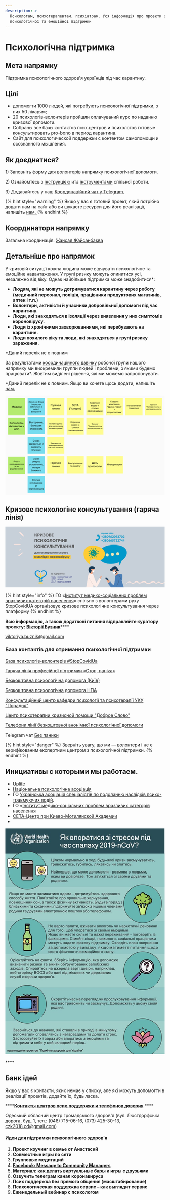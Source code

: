 ```yaml
---
description: >-
  Психологам, психотерапевтам, психіатрам. Уся інформація про проекти з
  психологічної та емоційної підтримки
---
```


# Психологічна підтримка

## Мета напрямку

Підтримка психологічного здоров'я українців під час карантину.

## Цілі

* допомогти 1000 людей, які потребують психологічної підтримки, з них 50 лікарям; 
* 20 психологів-волонтерів пройшли оплачуваний курс по наданню кризової допомоги.
* Собраны все базы контактов псих.центров и психологов готовые консультировать pro-bono в период карантина. 
* Сайт для психологической поддержки с контентом самопомощи и осознанного мышления. 

## Як доєднатися?

1\) Заповніть [форму](https://docs.google.com/spreadsheets/d/1TJtvt8ezKGul1dUbZvLUFw0CyDjGT0PUvNE_h19JYso/edit#gid=0) для волонтерів напрямку психологічної допомоги.

2\) Ознайомтесь з [інструкцією](https://app.gitbook.com/@dgov/s/stopcovid/~/drafts/-M3fHf993zoANZPEz8Q-/) ита [інструментами](https://discordapp.com/invite/VqWKqbh) спільної роботи. 

3\) Додавайтесь у наш [Координаційний чат у Tеlеgram.](https://t.me/keepcalmanddontpanic) 

{% hint style="warning" %}
Якщо у вас є готовий проект, який потрібно додати нам на сайт або ви шукаєте ресурси для його реалізації, напишіть [нам. ](https://t.me/SayaSemenchuk)
{% endhint %}

## Координатори напрямку

Загальна координація: [Жансая Жайсанбаєва](https://t.me/SayaSemenchuk)

## Детальніше про напрямок

У кризовій ситуації кожна людина може відчувати психологічне та емоційне навантаження. У групі ризику можуть опинитися усі, незалежно від віку. Однак найбільше підтримка може знадобитися\*:

* **Людям, які не можуть дотримуватися карантину через роботу \(медичний персонал, поліція, працівники продуктових магазинів, аптек і т.п.\)**
* **Волонтери, активісти й учасники добровільної допомоги під час карантину.**
* **Люди, які знаходяться в ізоляції через виявлення у них симптомів короновірусу.** 
* **Люди із хронічними захворюваннями, які перебувають на карантине.**
* **Люди похилого віку та люди, які знаходяться у групі ризику зараження.** 

\*Даний перелік не є повним 

За результатами [координаційного дзвінку](https://app.gitbook.com/@dgov/s/stopcovid/~/drafts/-M3fPnNyudysXElv1LHK/psychological-support/psychology-24.03) робочої групи нашого напрямку ми виокремили группи людей і проблеми, з якими будемо працювати\*. Жовтим виділені рішення, які ми можемо запропонувати.  

 \*Даний перелік не є повним. Якщо ви хочете щось додати, напишіть [нам.](https://t.me/SayaSemenchuk)

![](../../.gitbook/assets/image%20%2822%29.png)

## Кризове психологіне консультування \(гаряча лінія\) 

![](../../.gitbook/assets/image%20%2844%29.png)

{% hint style="info" %}
ГО «[Інститут медико-соціальних проблем вразливих категорій населення](http://ukrims.org/)» спільно з волонтерами руху  StopCovidUА організовує кризове психологічне консультування через платформу 
{% endhint %}

**Всю інформацію, а також додаткові питання відправляйте куратору проєкту:** [**Вікторії Бузник**](https://www.facebook.com/viktoriya.buznik%20)\*\*\*\*

viktoriya.buznik@gmail.com

### База контактів для отримання психологічної підтримки

[База психологів-волонтерів \#StopCovidUa](https://docs.google.com/spreadsheets/d/1BnYBYNhAa2Yj0rjNnj4v4ohEgdXU2F3V95hiVNFxaE0/edit?usp=sharing)

[Гаряча лінія професійної підтримки «Стоп, паніка»](https://m.facebook.com/story.php?story_fbid=2517763828496884&id=100007898741828)

[Безкоштовна психологічна допомога \(Київ\)](https://kiev.vgorode.ua/news/sobytyia/394370-chto-to-prydumaem-hde-kyevliane-mohut-poluchyt-besplatnuui-psykholohycheskuui-pomosch)

[Безкоштовна психологічна допомога НПА ](https://www.facebook.com/npa.org.ukraine/photos/a.646567839107182/916007572163206/?type=3&theater)

[Консультаційний центр кафедри психології та психотерапії УКУ "Порадня"](https://www.facebook.com/101849334803221/posts/101855291469292/?app=fbl)

[Центр психотерапии кризисной помощи "Доброе Слово"](https://dobroeslovo.com.ua/)

[Телефони лінії безкоштовної анонімної психологічної допомоги](https://docs.google.com/spreadsheets/d/1Tiz3PZtqXY4q34sdXC9balK1s8yA5-WBlnXXrCgTa54/edit?usp=sharing)

Telegram чат [Без паники ](https://t.me/bezpaniky)

{% hint style="danger" %}
Зверніть увагу, що ми — волонтери і не є верифікованим експертним центром з психологічної підтримки. 
{% endhint %}

## Инициативы с которыми мы работаем. 

* [Uplife](http://uplife.com.ua/?fbclid=IwAR2w7Wiu3GVDsaCb3hqbggIZskx-5cIz3rWs59SI4EK9ciGB9QSPkg8tPLA#about)
* [Національна психологічна асоціація](https://www.facebook.com/npa.org.ukraine/photos/a.646567839107182/916007572163206/?type=3&theater)
* ГО [Українська асоціація спеціалістів по подоланню наслідків психо-травмуючих подій](https://www.facebook.com/Psychological.Crisis.Service.Ukraine/posts/752934608159929/%20). 
* ГО «[Інститут медико-соціальних проблем вразливих категорій населення](http://ukrims.org/)
* [СЕТА-Центр при Киево-Могилянской Академии ](https://www.facebook.com/kmarehab/)
* 


![](../../.gitbook/assets/image.png)

\*\*\*\*

## Банк ідей

Якщо у вас є контакти, яких немає у списку, але які можуть допомогти в реалізації проектів, додайте їх, будь ласка.

\*\*\*\*[**Контакты центров псих.поддержки и телефонов доверия**](https://docs.google.com/spreadsheets/d/1Tiz3PZtqXY4q34sdXC9balK1s8yA5-WBlnXXrCgTa54/edit#gid=0) ****

Одеський обласний центр громадського  здоров'я \(вул. Люстдорфська дорога, буд. 1, тел.: \(048\) 715-06-16, \(073\) 425-30-13, czk2018.od@gmail.com\)

#### Идеи для підтримки психологічного здоров'я

1. **Проект коучинг в семье от Анастасий**
2. **Совместные игры по сети**
3. **Групповые медитаций** 
4. [**Facebook: Message to Community Managers**](https://www.facebook.com/community/whats-new/communities-health-information-coronavirus/)
5. **Материал: как делать виртуальные бары и игры с друзьями**
6. **Озвучить телеграм канал коронавируса**
7. **Псих поддержка без прямого общения \(масштабирование\)**
8. **Психологическая поддержка сервис – как выглядит сервис**
9. **Еженедельный вебинар с психологом**



